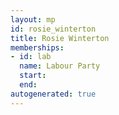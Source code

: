 ```yaml
---
layout: mp
id: rosie_winterton
title: Rosie Winterton
memberships:
- id: lab
  name: Labour Party
  start: 
  end: 
autogenerated: true
---
```

